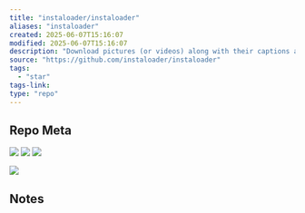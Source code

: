 ```yaml
---
title: "instaloader/instaloader"
aliases: "instaloader"
created: 2025-06-07T15:16:07
modified: 2025-06-07T15:16:07
description: "Download pictures (or videos) along with their captions and other metadata from Instagram."
source: "https://github.com/instaloader/instaloader"
tags:
  - "star"
tags-link:
type: "repo"
---
```

## Repo Meta

![](https://img.shields.io/github/stars/instaloader/instaloader?style=for-the-badge&label=stars) ![](https://img.shields.io/github/repo-size/instaloader/instaloader?style=for-the-badge&label=size) ![](https://img.shields.io/github/created-at/instaloader/instaloader?style=for-the-badge&label=since)

[![](https://github-readme-stats.vercel.app/api/pin/?username=instaloader&repo=instaloader&bg_color=00000000)](https://github.com/instaloader/instaloader)

## Notes

